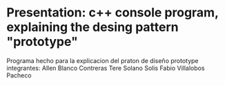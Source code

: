 # Presentation: c++ console program, explaining the desing pattern "prototype"
Programa hecho para la explicacion del praton de diseño prototype
integrantes:
Allen Blanco Contreras
Tere Solano Solis
Fabio Villalobos  Pacheco
